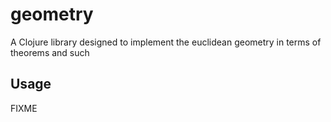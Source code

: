 # geometry

A Clojure library designed to implement the euclidean geometry in terms of theorems and such

## Usage

FIXME
